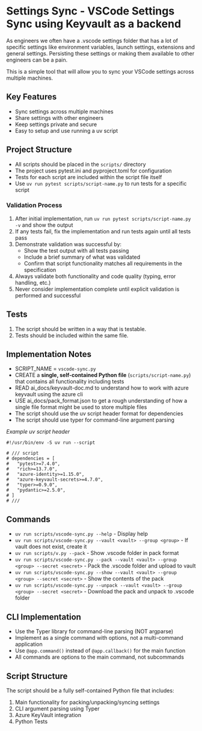 # Settings Sync - VSCode Settings Sync using Keyvault as a backend

As engineers we often have a .vscode settings folder that has a lot of specific settings like environment variables, launch settings, extensions and general settings. Persisting these settings or making them available to other engineers can be a pain.

This is a simple tool that will allow you to sync your VSCode settings across multiple machines.

## Key Features
- Sync settings across multiple machines
- Share settings with other engineers
- Keep settings private and secure
- Easy to setup and use running a uv script

## Project Structure
- All scripts should be placed in the `scripts/` directory
- The project uses pytest.ini and pyproject.toml for configuration
- Tests for each script are included within the script file itself
- Use `uv run pytest scripts/script-name.py` to run tests for a specific script

### Validation Process
1. After initial implementation, run `uv run pytest scripts/script-name.py -v` and show the output
2. If any tests fail, fix the implementation and run tests again until all tests pass
3. Demonstrate validation was successful by:
   - Show the test output with all tests passing
   - Include a brief summary of what was validated
   - Confirm that script functionality matches all requirements in the specification
4. Always validate both functionality and code quality (typing, error handling, etc.)
5. Never consider implementation complete until explicit validation is performed and successful

## Tests
1. The script should be written in a way that is testable.
2. Tests should be included within the same file.

## Implementation Notes
- SCRIPT_NAME = `vscode-sync.py`
- CREATE a **single, self-contained Python file** (`scripts/script-name.py`) that contains all functionality including tests
- READ ai_docs/keyvault-doc.md to understand how to work with azure keyvault using the azure cli
- USE ai_docs/pack_format.json to get a rough understanding of how a single file format might be used to store multiple files
- The script should use the uv script header format for dependencies
- The script should use typer for command-line argument parsing

_Example uv script header_
```
#!/usr/bin/env -S uv run --script

# /// script
# dependencies = [
#   "pytest>=7.4.0",
#   "rich>=13.7.0",
#   "azure-identity>=1.15.0",
#   "azure-keyvault-secrets>=4.7.0",
#   "typer>=0.9.0",
#   "pydantic>=2.5.0",
# ]
# ///
```

## Commands
- `uv run scripts/vscode-sync.py --help` - Display help
- `uv run scripts/vscode-sync.py --vault <vault> --group <group>` - If vault does not exist, create it
- `uv run scripts/v.py --pack` - Show .vscode folder in pack format
- `uv run scripts/vscode-sync.py --pack --vault <vault> --group <group> --secret <secret>` - Pack the .vscode folder and upload to vault
- `uv run scripts/vscode-sync.py --show --vault <vault> --group <group> --secret <secret>` - Show the contents of the pack
- `uv run scripts/vscode-sync.py --unpack --vault <vault> --group <group> --secret <secret>` - Download the pack and unpack to .vscode folder

## CLI Implementation
- Use the Typer library for command-line parsing (NOT argparse)
- Implement as a single command with options, not a multi-command application
- Use `@app.command()` instead of `@app.callback()` for the main function
- All commands are options to the main command, not subcommands

## Script Structure
The script should be a fully self-contained Python file that includes:
1. Main functionality for packing/unpacking/syncing settings
2. CLI argument parsing using Typer
3. Azure KeyVault integration
4. Python Tests

